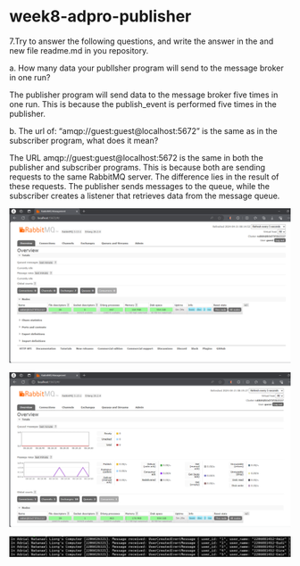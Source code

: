# week8-adpro-publisher

7.Try to answer the following questions, and write the answer in the and new file readme.md in
you repository.  

a. How many data your publlsher program will send to the message broker in one
run?  

The publisher program will send data to the message broker five times in one run. This is because the publish_event is performed five times in the publisher.


b. The url of: “amqp://guest:guest@localhost:5672” is the same as in the subscriber
program, what does it mean?

The URL amqp://guest:guest@localhost:5672 is the same in both the publisher and subscriber programs. This is because both are sending requests to the same RabbitMQ server. The difference lies in the result of these requests. The publisher sends messages to the queue, while the subscriber creates a listener that retrieves data from the message queue.

![img.png](img.png)

![img_1.png](img_1.png)

![img_2.png](img_2.png)